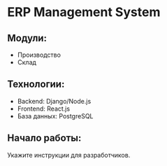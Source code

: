 # ERP Management System
## Модули:
- Производство
- Склад
## Технологии:
- Backend: Django/Node.js
- Frontend: React.js
- База данных: PostgreSQL
## Начало работы:
Укажите инструкции для разработчиков.

